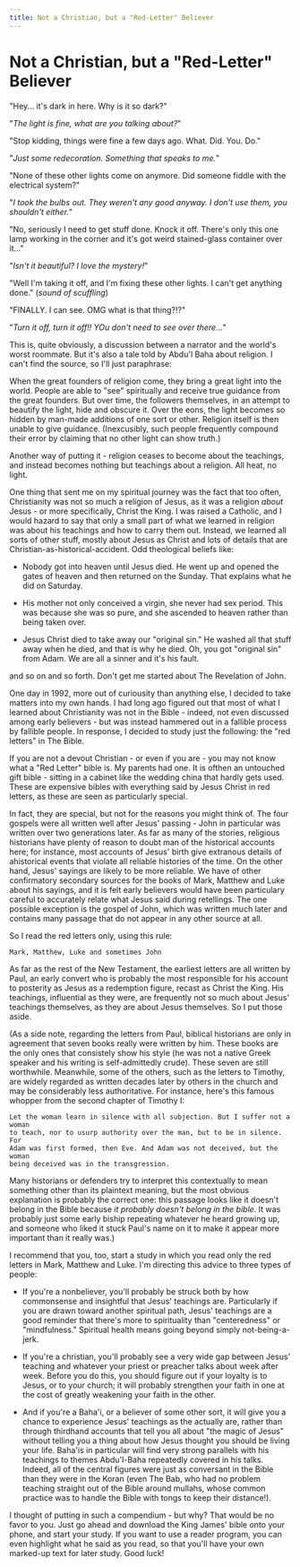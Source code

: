 ```yaml
---
title: Not a Christian, but a "Red-Letter" Believer
---
```


# Not a Christian, but a "Red-Letter" Believer

"Hey... it's dark in here. Why is it so dark?"

"_The light is fine, what are you talking about?_"

"Stop kidding, things were fine a few days ago. What. Did. You. Do."

"_Just some redecoration. Something that speaks to me._"

"None of these other lights come on anymore. Did someone fiddle with the electrical system?"

"_I took the bulbs out. They weren't any good anyway. I don't use them, you shouldn't either._"

"No, seriously I need to get stuff done. Knock it off. There's only this one lamp working in the corner and it's got weird stained-glass container over it..."

"_Isn't it beautiful? I love the mystery!_"

"Well I'm taking it off, and I'm fixing these other lights. I can't get anything done." 
(*sound of scuffling*)

"FINALLY. I can see. OMG what is that thing?!?"

"_Turn it off, turn it off!! YOu don't need to see over there..._"

This is, quite obviously, a discussion between a narrator and the world's worst 
roommate. But it's also a tale told by Abdu'l Baha about religion. I can't find 
the source, so I'll just paraphrase:

When the great founders of religion come, they bring a great light into the world. People
are able to "see" spiritually and receive true guidance from the great founders. But over
time, the followers themselves, in an attempt to beautify the light, hide and obscure it.
Over the eons, the light becomes so hidden by man-made additions of one sort or
other. Religion itself is then unable to give guidance. (Inexcusibly, such people frequently
compound their error by claiming that no other light can show truth.)

Another way of putting it - religion ceases to become about the teachings, and instead
becomes nothing but teachings about a religion. All heat, no light.

One thing that sent me on my spiritual journey was the fact that too often, Christianity
was not so much a religion of Jesus, as it was a religion *about* Jesus - or more
specifically, Christ the King. I was raised a Catholic, and I would hazard to say
that only a small part of what we learned in religion was about his teachings and
how to carry them out. Instead, we learned all sorts of other stuff, mostly about Jesus
as Christ and lots of details that are Christian-as-historical-accident. Odd theological
beliefs like:

* Nobody got into heaven until Jesus died. He went up and opened the gates of heaven
and then returned on the Sunday. That explains what he did on Saturday.

* His mother not only conceived a virgin, she never had sex period. This was because
she was so pure, and she ascended to heaven rather than being taken over.

* Jesus Christ died to take away our "original sin." He washed all that stuff away when he
died, and that is why he died. Oh, you got "original sin" from Adam. We are all a sinner and
it's his fault.

and so on and so forth. Don't get me started about The Revelation of John.

One day in 1992, more out of curiousity than anything else, I decided to take matters into my
own hands. I had long ago figured out that most of what I learned about Christianity
was not in the Bible - indeed, not even discussed among early believers - but was instead
hammered out in a fallible process by fallible people. In response, I decided to study
just the following: the "red letters" in The Bible.

If you are not a devout Christian - or even if you are - you may not know what a "Red Letter"
bible is. My parents had one. It is ofthen an untouched gift bible - sitting in a cabinet like the
wedding china that hardly gets used. These are expensive bibles with everything said by Jesus
Christ in red letters, as these are seen as particularly special. 

In fact, they are special,
but not for the reasons you might think of. The four gospels were all written well after Jesus'
passing - John in particular was written over two generations later. As far as many of
the stories, religious historians have plenty of
reason to doubt man of the historical accounts here; for instance,  most accounts of Jesus'
birth give extranous details of ahistorical events that violate all reliable histories of
the time. On the other hand, Jesus' sayings are likely to be more reliable.
We have of other confirmatory secondary sources for the books of Mark, Matthew and Luke
about his sayings, and it is felt early believers would have been particulary
careful to accurately relate what Jesus said during retellings. The one possible exception
is the gospel of John, which was written much later and
contains many passage that do not appear in any other source at all.

So I read the red letters only, using this rule:

    Mark, Matthew, Luke and sometimes John

As far as the rest of the New Testament, the earliest letters are all written by Paul,
an early convert who is probably the most responsible for his account to posterity as
Jesus as a redemption figure, recast as Christ the King. His teachings, influential as they
were, are frequently not so much about Jesus' teachings themselves, as they are about
Jesus themselves. So I put those aside.

(As a side note, regarding the letters from Paul, biblical historians are only in agreement that
seven books really were written by
him. These books are the only ones that consistely show his style (he was not a native Greek speaker
and his writing is self-admittedly crude). These seven are still worthwhile. Meanwhile,
some of the others, such as the letters to Timothy, are widely regarded as written
decades later by others in the church and may be considerably less authoritative. 
For instance, here's this famous whopper from the
second chapter of Timothy I:

    Let the woman learn in silence with all subjection. But I suffer not a woman 
    to teach, nor to usurp authority over the man, but to be in silence. For 
    Adam was first formed, then Eve. And Adam was not deceived, but the woman 
    being deceived was in the transgression.

Many historians or defenders try to interpret this contextually to mean something
other than its plaintext meaning, but the most obvious 
explanation is probably
the correct one: this passage looks like it doesn't belong in the 
Bible because _it probably
doesn't belong in the bible_. It was probably just some early biship repeating whatever he heard
growing up, and someone who liked it stuck Paul's name on it to make it
appear more important than it really was.)

I recommend that you, too, start a study in which you read only the red letters in Mark,
Matthew and Luke. I'm directing this advice to three types of people:

* If you're a nonbeliever, you'll probably be struck both by how commonsense and insightful
that Jesus' teachings are. Particularly if you are drawn toward another spiritual path,
Jesus' teachings are a good reminder that there's more to spirituality than "centeredness"
or "mindfulness." Spiritual health means going beyond simply not-being-a-jerk.

* If you're a christian, you'll probably see a very wide gap between Jesus' teaching
and whatever your priest or preacher talks about week after week. Before you do this, you
should figure out if your loyalty is to Jesus, or to your church; it will probably
strengthen your faith in one at the cost of greatly weakening your faith in the other.

* And if you're a Baha'i, or a believer of some other sort, it will give you a chance
to experience Jesus' teachings as the actually are, rather than through thirdhand accounts
that tell you all about "the magic of Jesus" without telling you a thing about how Jesus
thought you should be living your life. Baha'is in particular will find very strong
parallels with his teachings to themes Abdu'l-Baha repeatedly covered in
his talks. Indeed, all of the central figures were just as conversant in the Bible than
they were in the Koran (even The Bab, who had no problem teaching straight out of the
Bible around mullahs, whose common practice was to handle the Bible with tongs to keep
their distance!).

I thought of putting in such a compendium - but why? That would be no favor to you. Just go
ahead and download the King James' bible onto your phone, and start your study. If you want
to use a reader program, you can even highlight what he said as you read, so that you'll
have your own marked-up text for later study. Good luck!
